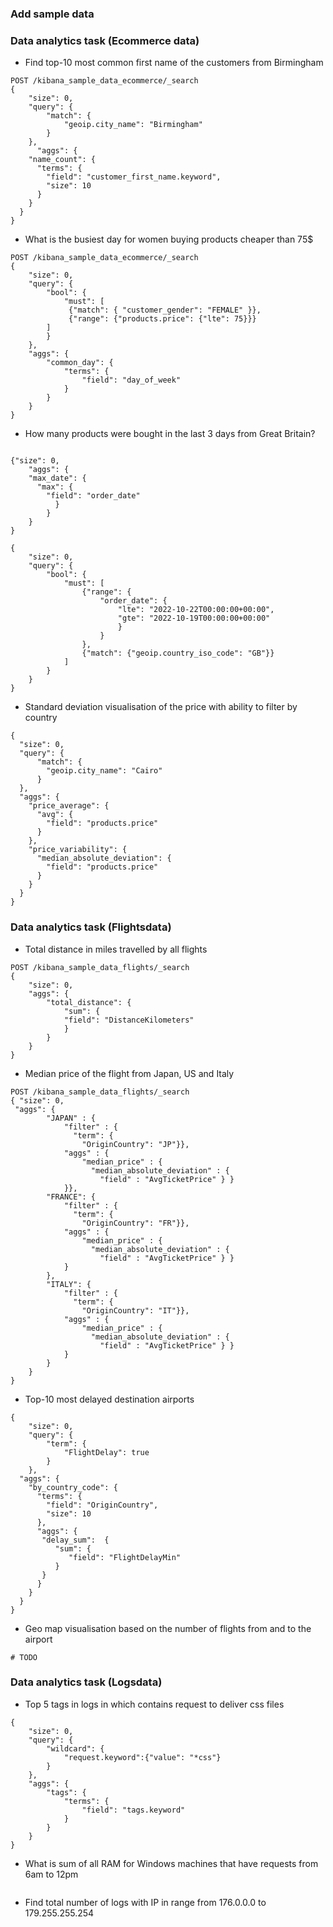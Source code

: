### Add sample data




### Data analytics task (Ecommerce data)
- Find top-10 most common first name of the customers from Birmingham
````text
POST /kibana_sample_data_ecommerce/_search
{
    "size": 0,
    "query": {
        "match": {
            "geoip.city_name": "Birmingham"
        }
    },
      "aggs": {
    "name_count": {
      "terms": {
        "field": "customer_first_name.keyword",
        "size": 10
      }
    }
  }
}
````


- What is the busiest day for women buying products cheaper than 75$
````text
POST /kibana_sample_data_ecommerce/_search
{
    "size": 0,
    "query": {
        "bool": {
            "must": [
             {"match": { "customer_gender": "FEMALE" }},
             {"range": {"products.price": {"lte": 75}}}
        ]
        }
    },
    "aggs": {
        "common_day": {
            "terms": {
                "field": "day_of_week"
            }
        }
    }
}
````

- How many products were bought in the last 3 days from Great Britain?
````text

{"size": 0,
    "aggs": {
    "max_date": {                      
      "max": {
        "field": "order_date"
          }
        }
    }
}

{
    "size": 0,
    "query": {
        "bool": {
            "must": [
                {"range": {
                    "order_date": {
                        "lte": "2022-10-22T00:00:00+00:00",
                        "gte": "2022-10-19T00:00:00+00:00"
                        }
                    }
                },
                {"match": {"geoip.country_iso_code": "GB"}}
            ]
        }
    }
}
````

- Standard deviation visualisation of the price with ability to filter by country
````text
{
  "size": 0,
  "query": {
      "match": {
        "geoip.city_name": "Cairo"
      }
  },
  "aggs": {
    "price_average": {
      "avg": {
        "field": "products.price"
      }
    },
    "price_variability": {
      "median_absolute_deviation": {
        "field": "products.price" 
      }
    }
  }
}
````


### Data analytics task (Flightsdata)
- Total distance in miles travelled by all flights
````text
POST /kibana_sample_data_flights/_search
{
    "size": 0,
    "aggs": {
        "total_distance": {
            "sum": {
            "field": "DistanceKilometers"
            }
        }
    }
}
````
- Median price of the flight from Japan, US and Italy
````text
POST /kibana_sample_data_flights/_search
{ "size": 0, 
 "aggs": {
        "JAPAN" : {
            "filter" : { 
              "term": { 
                "OriginCountry": "JP"}},
            "aggs" : {
                "median_price" : { 
                  "median_absolute_deviation" : { 
                    "field" : "AvgTicketPrice" } }
            }},
        "FRANCE": {
            "filter" : { 
              "term": { 
                "OriginCountry": "FR"}},
            "aggs" : {
                "median_price" : { 
                  "median_absolute_deviation" : { 
                    "field" : "AvgTicketPrice" } }
            }
        },
        "ITALY": {
            "filter" : { 
              "term": { 
                "OriginCountry": "IT"}},
            "aggs" : {
                "median_price" : { 
                  "median_absolute_deviation" : { 
                    "field" : "AvgTicketPrice" } }
            }
        }
    }
}
````

- Top-10 most delayed destination airports
````text
{ 
    "size": 0,
    "query": {
        "term": {
            "FlightDelay": true
        }
    },
  "aggs": {
    "by_country_code": {
      "terms": {
        "field": "OriginCountry",
        "size": 10
      },
      "aggs": {
       "delay_sum":  {
          "sum": {
             "field": "FlightDelayMin"
          }
       }
      }
    }
  }
}
````
- Geo map visualisation based on the number of flights from and to the airport
````text
# TODO
````


### Data analytics task (Logsdata)
- Top 5 tags in logs in which contains request to deliver css files
````text
{
    "size": 0,
    "query": {
        "wildcard": {
            "request.keyword":{"value": "*css"}
        }
    },
    "aggs": {
        "tags": {
            "terms": {
                "field": "tags.keyword"
            }
        }
    }
}
````
- What is sum of all RAM for Windows machines that have requests from 6am to 12pm
````text

````
- Find total number of logs with IP in range from 176.0.0.0 to 179.255.255.254
````text

````